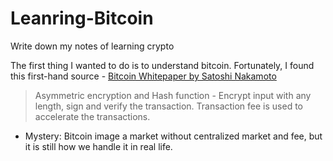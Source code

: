 # Leanring-Bitcoin
Write down my notes of learning crypto

The first thing I wanted to do is to understand bitcoin. Fortunately, I found this first-hand source - [Bitcoin Whitepaper by Satoshi Nakamoto](https://bitcoin.org/bitcoin.pdf)

> Asymmetric encryption and Hash function - Encrypt input with any length, sign and verify the transaction.
> Transaction fee is used to accelerate the transactions.

* Mystery: Bitcoin image a market without centralized market and fee, but it is still how we handle it in real life.

